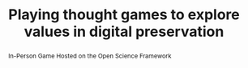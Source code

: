 ---
abstract: "In-Person Game \n    Hosted on the Open Science Framework"
creators:
- Simon Tanner
date: null
document_url: null
grand_parent: iPRES
institutions: []
keywords: []
landing_page_url: https://osf.io/qxjdk/
language: eng
layout: publication
license: CC-BY 4.0 International
notes_url: null
parent: iPRES 2022
publication_type: game
size: null
slides_url: null
source_name: iPRES:osf:qxjdk
stream_url: null
title: Playing thought games to explore values in digital preservation
year: 2022
---